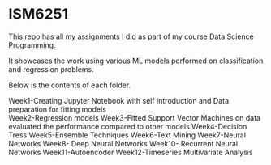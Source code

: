 # ISM6251

This repo has all my assignments I did as part of my course Data Science Programming.

It showcases the work using various ML models performed on classification and regression problems.

Below is the contents of each folder.

Week1-Creating Jupyter Notebook with self introduction and Data preparation for fitting models  
Week2-Regression models
Week3-Fitted Support Vector Machines on data evaluated the performance compared to other models
Week4-Decision Tress
Week5-Ensemble Techniques
Week6-Text Mining
Week7-Neural Networks
Week8- Deep Neural Networks
Week10- Recurrent Neural Networks
Week11-Autoencoder
Week12-Timeseries Multivariate Analysis
